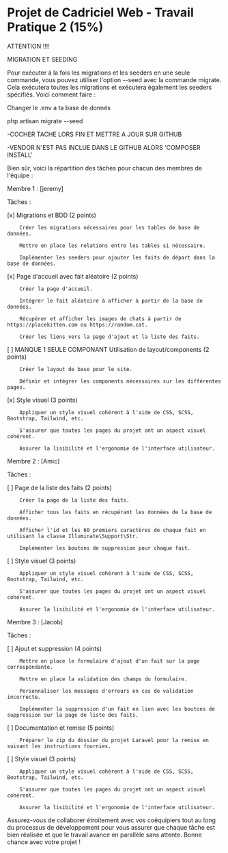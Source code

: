# Projet de Cadriciel Web - Travail Pratique 2 (15%)

ATTENTION !!!!

MIGRATION ET SEEDING

Pour exécuter à la fois les migrations et les seeders en une seule commande, vous pouvez utiliser l'option --seed avec la commande migrate. Cela exécutera toutes les migrations et exécutera également les seeders spécifiés. Voici comment faire :

Changer le .env a ta base de donnés

php artisan migrate --seed 


  -COCHER TACHE LORS FIN ET METTRE A JOUR SUR GITHUB
  
  -VENDOR N'EST PAS INCLUE DANS LE GITHUB ALORS 'COMPOSER INSTALL'
  

Bien sûr, voici la répartition des tâches pour chacun des membres de l'équipe :

Membre 1 : [jeremy]

Tâches :

   [x] Migrations et BDD (2 points)
   
        Créer les migrations nécessaires pour les tables de base de données.
        
        Mettre en place les relations entre les tables si nécessaire.
        
        Implémenter les seeders pour ajouter les faits de départ dans la base de données.

   [x] Page d'accueil avec fait aléatoire (2 points)
   
        Créer la page d'accueil.
        
        Intégrer le fait aléatoire à afficher à partir de la base de données.
        
        Récupérer et afficher les images de chats à partir de https://placekitten.com ou https://random.cat.
        
        Créer les liens vers la page d'ajout et la liste des faits.

   [ ] MANQUE 1 SEULE COMPONANT Utilisation de layout/components (2 points)
   
        Créer le layout de base pour le site.
        
        Définir et intégrer les components nécessaires sur les différentes pages.

  [x]  Style visuel (3 points)
  
        Appliquer un style visuel cohérent à l'aide de CSS, SCSS, Bootstrap, Tailwind, etc.
        
        S'assurer que toutes les pages du projet ont un aspect visuel cohérent.
        
        Assurer la lisibilité et l'ergonomie de l'interface utilisateur.

Membre 2 : [Amic]

Tâches :

   [ ] Page de la liste des faits (2 points)
   
        Créer la page de la liste des faits.
        
        Afficher tous les faits en récupérant les données de la base de données.
        
        Afficher l'id et les 60 premiers caractères de chaque fait en utilisant la classe Illuminate\Support\Str.
        
        Implémenter les boutons de suppression pour chaque fait.

  [ ]  Style visuel (3 points)
  
        Appliquer un style visuel cohérent à l'aide de CSS, SCSS, Bootstrap, Tailwind, etc.
        
        S'assurer que toutes les pages du projet ont un aspect visuel cohérent.
        
        Assurer la lisibilité et l'ergonomie de l'interface utilisateur.

Membre 3 : [Jacob]

Tâches :

   [ ]  Ajout et suppression (4 points)
   
        Mettre en place le formulaire d'ajout d'un fait sur la page correspondante.
        
        Mettre en place la validation des champs du formulaire.

        Personnaliser les messages d'erreurs en cas de validation incorrecte.
        
        Implémenter la suppression d'un fait en lien avec les boutons de suppression sur la page de liste des faits.

  [ ]  Documentation et remise (5 points)
  
        Préparer le zip du dossier du projet Laravel pour la remise en suivant les instructions fournies.

  [ ]  Style visuel (3 points)
  
        Appliquer un style visuel cohérent à l'aide de CSS, SCSS, Bootstrap, Tailwind, etc.
        
        S'assurer que toutes les pages du projet ont un aspect visuel cohérent.
        
        Assurer la lisibilité et l'ergonomie de l'interface utilisateur.

Assurez-vous de collaborer étroitement avec vos coéquipiers tout au long du processus de développement pour vous assurer que chaque tâche est bien réalisée et que le travail avance en parallèle sans attente. Bonne chance avec votre projet !


